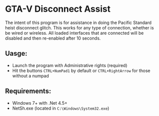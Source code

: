 # GTA-V Disconnect Assist
The intent of this program is for assistance in doing the Pacific Standard heist disconnect glitch. This works for any type of connection, whether is be wired or wireless. 
All loaded interfaces that are connected will be disabled and then re-enabled after 10 seconds.

## Uasge:
* Launch the program with Administrative rights (required)
* Hit the buttons `CTRL+NumPad1` by default or `CTRL+RightArrow` for those without a numpad

## Requirements:
* Windows 7+ with .Net 4.5+
* NetSh.exe (located in `C:\Windows\System32.exe`)
